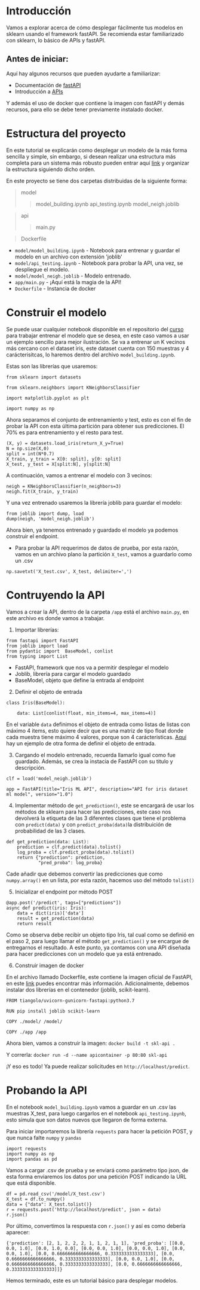 # Introducción

Vamos a explorar acerca de cómo desplegar fácilmente tus modelos en sklearn usando el framework fastAPI. Se recomienda estar familiarizado con sklearn, lo básico de APIs y fastAPI. 

## Antes de iniciar:


Aquí hay algunos recursos que pueden ayudarte a familiarizar:


* Documentación de [fastAPI](https://fastapi.tiangolo.com/)
* Introducción a [APIs](https://www.freecodecamp.org/news/what-is-an-api-in-english-please-b880a3214a82/)

Y además el uso de docker que contiene la imagen con fastAPI y demás recursos, para ello se debe tener previamente instalado docker.

# Estructura del proyecto

En este tutorial se explicarán como desplegar un modelo de la más forma sencilla y simple, sin embargo, si desean realizar una estructura más completa para un sistema más robusto pueden entrar aquí [link](https://github.com/eightBEC/fastapi-ml-skeleton/tree/master/fastapi_skeleton) y organizar la estructura siguiendo dicho orden.

En este proyecto se tiene dos carpetas distribuidas de la siguiente forma:

> model
> > model_building.ipynb
> > api_testing.ipynb
> > model_neigh.joblib

> api
> > main.py

> Dockerfile


* `model/model_building.ipynb` -  Notebook para entrenar y guardar el modelo en un archivo con extensión 'joblib' 
* `model/api_testing.ipynb` - Notebook para probar la API, una vez, se despliegue el modelo.
* `model/model_neigh.joblib` - Modelo entrenado.
* `app/main.py` - ¡Aquí está la magia de la API!
* `Dockerfile` - Instancia de docker


# Construir el modelo

Se puede usar cualquier notebook disponible en el repositorio del [curso](https://github.com/jdariasl/ML_IntroductoryCourse/tree/master/Labs) para trabajar entrenar el modelo que se desea, en este caso vamos a usar un ejemplo sencillo para mejor ilustración. Se va a entrenar un K vecinos más cercano con el dataset iris, este dataset cuenta con 150 muestras y 4 carácterisitcas, lo haremos dentro del archivo `model_building.ipynb`.

Estas son las librerías que usaremos:
```
from sklearn import datasets

from sklearn.neighbors import KNeighborsClassifier

import matplotlib.pyplot as plt

import numpy as np
```

Ahora separamos el conjunto de entrenamiento y test,  esto es con el fin de probar la API con esta última partición para obtener sus predicciones. El 70% es para entrenamiento y el resto para test.

```
(X, y) = datasets.load_iris(return_X_y=True)
N = np.size(X,0)
split = int(N*0.7)
X_train, y_train = X[0: split], y[0: split]
X_test, y_test = X[split:N], y[split:N]
```

A continuación, vamos a entrenar el modelo con 3 vecinos:

```
neigh = KNeighborsClassifier(n_neighbors=3)
neigh.fit(X_train, y_train)
```

Y una vez entrenado usaremos la librería joblib para guardar el modelo:

```
from joblib import dump, load
dump(neigh, 'model_neigh.joblib')
```

Ahora bien, ya tenemos entrenado y guardado el modelo ya podemos construir el endpoint.

* Para probar la API requerimos de datos de prueba, por esta razón, vamos en un archivo plano la partición `X_test`, vamos a guardarlo como un .csv

`np.savetxt('X_test.csv', X_test, delimiter=',')`

# Contruyendo la API

Vamos a crear la API, dentro de la carpeta `/app` está el archivo `main.py`, en este archivo es donde vamos a trabajar.

1. Importar librerías:

```
from fastapi import FastAPI
from joblib import load
from pydantic import  BaseModel, conlist
from typing import List
```


* FastAPI, framework que nos va a permitir desplegar el modelo
* Joblib, librería para cargar el modelo guardado
* BaseModel, objeto que define la entrada al endpoint

2. Definir el objeto de entrada

```
class Iris(BaseModel):

    data: List[conlist(float, min_items=4, max_items=4)]
```
En el variable `data` definimos el objeto de entrada como listas de listas con máximo 4 items, esto quiere decir que es una matriz de tipo float donde cada muestra tiene máximo 4 valores, porque son 4 carácteristicas. [Aquí](https://github.com/eightBEC/fastapi-ml-skeleton/blob/f4f1e6e378093786f96d9db82ad0473645a0c7e4/fastapi_skeleton/models/payload.py) hay un ejemplo de otra forma de definir el objeto de entrada.

3. Cargando el modelo entrenado, recuerda llamarlo igual como fue guardado. Además, se crea la instacia de FastAPI con su titulo y descripción.
```
clf = load('model_neigh.joblib')

app = FastAPI(title="Iris ML API", description="API for iris dataset ml model", version="1.0")

```

4. Implementar método de `get_prediction()`, este se encargará de usar los métodos de sklearn para hacer las predicciones, este caso nos devolverá la etiqueta de las 3 diferentes clases que tiene el problema con `predict(data)` y con `predict_proba(data)`la distribuición de probabilidad de las 3 clases.

```
def get_prediction(data: List):
    prediction = clf.predict(data).tolist()
    log_proba = clf.predict_proba(data).tolist()
    return {"prediction": prediction,
            "pred_proba": log_proba}
```  

Cade añadir que debemos convertir las predicciones que como `numpy.array()` en un lista, por esta razón, hacemos uso del método `tolist()`

5. Inicializar el endpoint por método POST

```
@app.post('/predict', tags=["predictions"])
async def predict(iris: Iris):
    data = dict(iris)['data']
    result = get_prediction(data)
    return result
```

Como se observa debe recibir un objeto tipo Iris, tal cual como se definió en el paso 2, para luego llamar el método `get_prediction()` y se encargue de entregarnos el resultado.
A este punto, ya contamos con una API diseñada para hacer predicciones con un modelo que ya está entrenado. 

6. Construir imagen de docker

En el archivo llamado Dockerfile, este contiene la imagen oficial de FastAPI, en este [link](https://fastapi.tiangolo.com/deployment/) puedes encontrar más información.
Adicionalmente, debemos instalar dos librerías en el contenedor (joblib, scikit-learn).

```
FROM tiangolo/uvicorn-gunicorn-fastapi:python3.7

RUN pip install joblib scikit-learn

COPY ./model/ /model/

COPY ./app /app
```

Ahora bien, vamos a construir la imagen:
`docker build -t skl-api .`


Y correrla:
`docker run -d --name apicontainer -p 80:80 skl-api`

¡Y eso es todo! Ya puede realizar solicitudes en `http://localhost/predict`.


# Probando la API
En el notebook `model_building.ipynb` vamos a guardar en un .csv las muestras X_test, para luego cargarlos en el notebook `api_testing.ipynb`, esto simula que son datos nuevos que llegaron de forma externa.

Para iniciar importaremos la librería `requests` para hacer la petición POST, y que nunca falte `numpy` y `pandas`

```
import requests
import numpy as np
import pandas as pd
```

Vamos a cargar .csv de prueba y se enviará como parámetro tipo json, de esta forma enviaremos los datos por una petición POST indicando la URL que está disponible.

```
df = pd.read_csv('/model/X_test.csv')
X_test = df.to_numpy()
data = {"data": X_test.tolist()}
r = requests.post('http://localhost/predict', json = data)
r.json()

```

Por último, convertimos la respuesta con `r.json()` y así es como debería aparecer:

`{'prediction': [2, 1, 2, 2, 2, 1, 1, 2, 1, 1],
 'pred_proba': [[0.0, 0.0, 1.0],
  [0.0, 1.0, 0.0],
  [0.0, 0.0, 1.0],
  [0.0, 0.0, 1.0],
  [0.0, 0.0, 1.0],
  [0.0, 0.6666666666666666, 0.3333333333333333],
  [0.0, 0.6666666666666666, 0.3333333333333333],
  [0.0, 0.0, 1.0],
  [0.0, 0.6666666666666666, 0.3333333333333333],
  [0.0, 0.6666666666666666, 0.3333333333333333]]}`

Hemos terminado, este es un tutorial básico para desplegar modelos.



